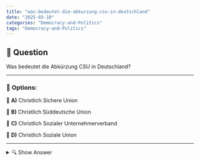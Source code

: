 ```yaml
---
title: "was-bedeutet-die-abkurzung-csu-in-deutschland"
date: "2025-03-10"
categories: "Democracy-and-Politics"
tags: "Democracy-and-Politics"
---
```


## 📌 **Question**

Was bedeutet die Abkürzung CSU in Deutschland?



---

### 📝 **Options:**

🔘 **A)** Christlich Sichere Union

🔘 **B)** Christlich Süddeutsche Union

🔘 **C)** Christlich Sozialer Unternehmerverband

🔘 **D)** Christlich Soziale Union

---

<details>
  <summary>🔍 Show Answer</summary>

  <p>
💡  <b>Correct Answer:</b>  d
  </p>
  <p>
    📖<b>Explanation:</b>
    Die CSU (Christlich-Soziale Union) ist eine bedeutende politische Partei in Deutschland, die ausschließlich im Bundesland Bayern aktiv ist. Sie fungiert als Schwesterpartei der CDU (Christlich Demokratische Union) auf Bundesebene und teilt viele konservative sowie christlich-soziale Werte. Die CSU spielt eine zentrale Rolle in der deutschen Politik, insbesondere durch ihre starke regionale Verankerung und spezifischen Positionen, die die Interessen Bayerns vertreten. Verständnis der Abkürzung „CSU“ und ihrer politischen Bedeutung ist essenziell für Fragen zum deutschen Parteiensystem.
  </p>
</details>
